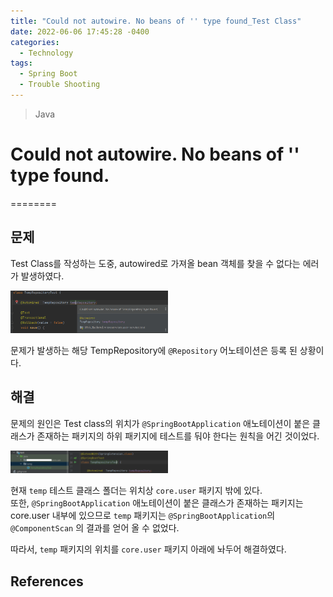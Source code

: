 ```yaml
---
title: "Could not autowire. No beans of '' type found_Test Class"
date: 2022-06-06 17:45:28 -0400
categories:
  - Technology
tags:
  - Spring Boot
  - Trouble Shooting
---
```


> Java

# Could not autowire. No beans of '' type found.

========

## 문제

Test Class를 작성하는 도중, autowired로 가져올 bean 객체를 찾을 수 없다는 에러가 발생하였다.

<img src="/images/Tech/Spring/20220606/1.png" width="50%" height="50%">

문제가 발생하는 해당 TempRepository에 `@Repository` 어노테이션은 등록 된 상황이다.

## 해결

문제의 원인은 Test class의 위치가 `@SpringBootApplication` 애노테이션이 붙은 클래스가 존재하는 패키지의 하위 패키지에 테스트를 둬야 한다는 원칙을 어긴 것이었다.

<img src="/images/Tech/Spring/20220606/2.png" width="50%" height="50%">

현재 `temp` 테스트 클래스 폴더는 위치상 `core.user` 패키지 밖에 있다.  
또한, `@SpringBootApplication` 애노테이션이 붙은 클래스가 존재하는 패키지는 core.user 내부에 있으므로 `temp` 패키지는 `@SpringBootApplication`의 `@ComponentScan` 의 결과를 얻어 올 수 없었다.

따라서, `temp` 패키지의 위치를 `core.user` 패키지 아래에 놔두어 해결하였다.

## References

<!-- ★
<img src="/images/Tech/Django/silk.png" width="40%" height="40%">

-->
